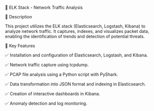 📡 ELK Stack - Network Traffic Analysis

📌 Description

This project utilizes the ELK stack (Elasticsearch, Logstash, Kibana) to analyze network traffic. It captures, indexes, and visualizes packet data, enabling the identification of trends and detection of potential threats.

🚀 Key Features

✅ Installation and configuration of Elasticsearch, Logstash, and Kibana.

✅ Network traffic capture using tcpdump.

✅ PCAP file analysis using a Python script with PyShark.

✅ Data transformation into JSON format and indexing in Elasticsearch.

✅ Creation of interactive dashboards in Kibana.

✅ Anomaly detection and log monitoring.
